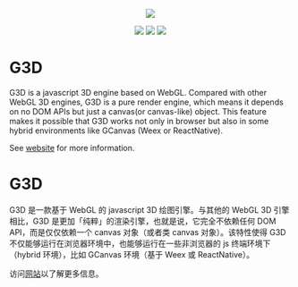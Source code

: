 <p align="center">
    <a href="https://alibaba.github.io/G3D/"><img src ="https://alibaba.github.io/G3D/assets/logo-g3d.png" /></a>
</p>

<p align="center">
    <a href="https://travis-ci.org/alibaba/G3D"><img src ="https://travis-ci.org/alibaba/G3D.svg?branch=master" /></a>
    <a href="https://codecov.io/github/alibaba/g3d?branch=master"><img src="https://img.shields.io/codecov/c/github/alibaba/g3d/master.svg"></a>
    <a href="https://www.npmjs.com/search?q=g3d"><img src="https://img.shields.io/npm/v/g3d.svg?style=flat"></a>
</p>

# G3D

G3D is a javascript 3D engine based on WebGL. Compared with other WebGL 3D engines, G3D is a pure render engine, which means it depends on no DOM APIs but just a canvas(or canvas-like) object. This feature makes it possible that G3D works not only in browser but also in some hybrid environments like GCanvas (Weex or ReactNative).

See [website](https://alibaba.github.io/G3D/) for more information.

# G3D

G3D 是一款基于 WebGL 的 javascript 3D 绘图引擎。与其他的 WebGL 3D 引擎相比，G3D 是更加「纯粹」的渲染引擎，也就是说，它完全不依赖任何 DOM API，而是仅仅依赖一个 canvas 对象（或者类 canvas 对象）。该特性使得 G3D 不仅能够运行在浏览器环境中，也能够运行在一些非浏览器的 js 终端环境下（hybrid 环境），比如 GCanvas 环境（基于 Weex 或 ReactNative）。

访问[网站](https://alibaba.github.io/G3D/)以了解更多信息。
